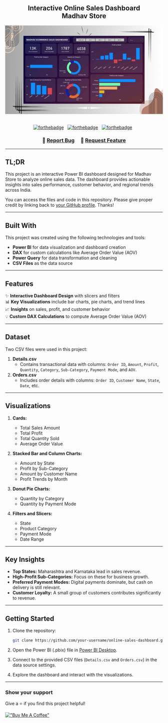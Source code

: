 <h2 align="center">
  Interactive Online Sales Dashboard<br/>
  <a>Madhav Store</a>
</h2>

<div align="center">
  <img alt="Dashboard Preview" src="dashboard.png" />
</div>

<br/>

<div align="center">

[![forthebadge](https://forthebadge.com/images/badges/built-with-love.svg)](https://forthebadge.com) &nbsp;
[![forthebadge](https://forthebadge.com/images/badges/made-with-python.svg)](https://forthebadge.com) &nbsp;
[![forthebadge](https://forthebadge.com/images/badges/open-source.svg)](https://forthebadge.com) &nbsp;

</div>

<h3 align="center">
    🔹
    <a href="https://github.com/your-username/online-sales-dashboard/issues">Report Bug</a> &nbsp; &nbsp;
    🔹
    <a href="https://github.com/your-username/online-sales-dashboard/issues">Request Feature</a>
</h3>

---

## TL;DR

This project is an interactive Power BI dashboard designed for Madhav Store to analyze online sales data. The dashboard provides actionable insights into sales performance, customer behavior, and regional trends across India. 

You can access the files and code in this repository. Please give proper credit by linking back to [your GitHub profile](https://github.com/your-username). Thanks!

---

## Built With

This project was created using the following technologies and tools:

- **Power BI** for data visualization and dashboard creation
- **DAX** for custom calculations like Average Order Value (AOV)
- **Power Query** for data transformation and cleaning
- **CSV Files** as the data source

---

## Features

✨ **Interactive Dashboard Design** with slicers and filters  
📊 **Key Visualizations** include bar charts, pie charts, and trend lines  
📈 **Insights** on sales, profit, and customer behavior  
💡 **Custom DAX Calculations** to compute Average Order Value (AOV)  

---

## Dataset

Two CSV files were used in this project:  

1. **Details.csv**  
   - Contains transactional data with columns: `Order ID`, `Amount`, `Profit`, `Quantity`, `Category`, `Sub-Category`, `Payment Mode`, and `AOV`.  
2. **Orders.csv**  
   - Includes order details with columns: `Order ID`, `Customer Name`, `State`, `Date`, etc.

---

## Visualizations

1. **Cards:**  
   - Total Sales Amount  
   - Total Profit  
   - Total Quantity Sold  
   - Average Order Value  

2. **Stacked Bar and Column Charts:**  
   - Amount by State  
   - Profit by Sub-Category  
   - Amount by Customer Name  
   - Profit Trends by Month  

3. **Donut Pie Charts:**  
   - Quantity by Category  
   - Quantity by Payment Mode  

4. **Filters and Slicers:**  
   - State  
   - Product Category  
   - Payment Mode  
   - Date Range  

---

## Key Insights

- **Top States:** Maharashtra and Karnataka lead in sales revenue.  
- **High-Profit Sub-Categories:** Focus on these for business growth.  
- **Preferred Payment Modes:** Digital payments dominate, but cash on delivery is still relevant.  
- **Customer Loyalty:** A small group of customers contributes significantly to revenue.  

---

## Getting Started

1. Clone the repository:
   ```bash
   git clone https://github.com/your-username/online-sales-dashboard.git
   ```

2. Open the Power BI (.pbix) file in [Power BI Desktop](https://powerbi.microsoft.com/desktop/).

3. Connect to the provided CSV files (`Details.csv` and `Orders.csv`) in the data source settings.

4. Explore the dashboard and interact with the visualizations.

---

### Show your support

Give a ⭐ if you find this project helpful!  

[!["Buy Me A Coffee"](https://www.buymeacoffee.com/assets/img/custom_images/orange_img.png)](https://www.buymeacoffee.com/gbraad)
